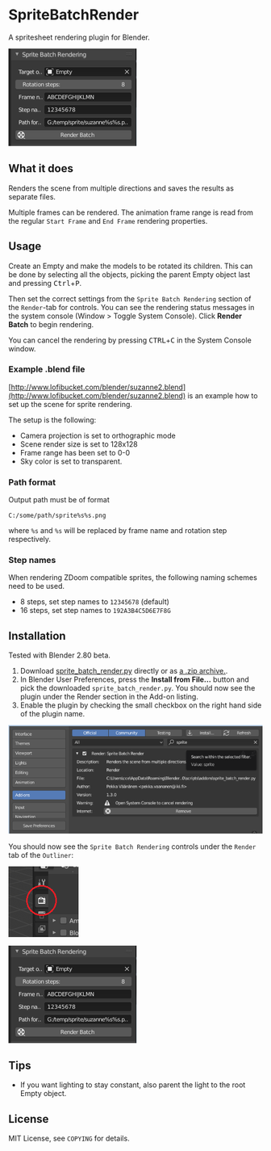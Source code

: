 SpriteBatchRender
=================

A spritesheet rendering plugin for Blender.

![Blender addon GUI](doc/gui.png)

## What it does

Renders the scene from multiple directions and saves the results as separate files.

Multiple frames can be rendered. The animation frame range is read from the regular
`Start Frame` and `End Frame` rendering properties.

## Usage

Create an Empty and make the models to be rotated its children. This can be done by selecting all the objects, picking the parent Empty object last and pressing <kbd>Ctrl</kbd>+<kbd>P</kbd>.

Then set the correct settings from the `Sprite Batch Rendering` section of the `Render`-tab for controls. You can see the rendering status messages in the system console (Window > Toggle System Console). Click **Render Batch** to begin rendering.

You can cancel the rendering by pressing <kbd>CTRL</kbd>+<kbd>C</kbd> in the System Console window.

### Example .blend file
[http://www.lofibucket.com/blender/suzanne2.blend](http://www.lofibucket.com/blender/suzanne2.blend) is an example how to set up the scene for sprite rendering.

The setup is the following:
* Camera projection is set to orthographic mode
* Scene render size is set to 128x128
* Frame range has been set to 0-0
* Sky color is set to transparent.

### Path format

Output path must be of format

    C:/some/path/sprite%s%s.png

where `%s` and `%s` will be replaced by frame name and rotation step respectively.

### Step names
When rendering ZDoom compatible sprites, the following naming schemes need to be used.

* 8 steps, set step names to `12345678` (default)
* 16 steps, set step names to `192A3B4C5D6E7F8G`

## Installation
Tested with Blender 2.80 beta.

1. Download [sprite_batch_render.py](https://raw.github.com/seece/SpriteBatchRender/master/sprite_batch_render.py) directly or as [a .zip archive.](https://github.com/seece/SpriteBatchRender/archive/master.zip).
2. In Blender User Preferences, press the **Install from File...** button and pick the downloaded `sprite_batch_render.py`. You should now see the plugin under the Render section in the Add-on listing.
3. Enable the plugin by checking the small checkbox on the right hand side of the plugin name.

![Enable the plugin from settings.](doc/installation.png)

You should now see the `Sprite Batch Rendering` controls under the `Render` tab of the `Outliner`:

![The tab](doc/tab.png)

![Blender addon GUI](doc/gui.png)

## Tips

* If you want lighting to stay constant, also parent the light to the root Empty object.

## License
MIT License, see `COPYING` for details.


